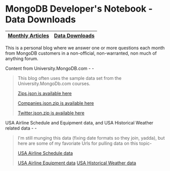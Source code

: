 MongoDB Developer's Notebook - Data Downloads
===================

| **[Monthly Articles](https://github.com/farrell0/MongoDB-Developers-Notebook/blob/master/README.md)**| **[Data Downloads](https://github.com/farrell0/MongoDB-Developers-Notebook/blob/master/data_download/README.md)** |
|--------------------------------|-----------------|
This is a personal blog where we answer one or more questions each month from MongoDB customers in a non-official, non-warranted, non much of anything forum.

Content from University.MongoDB.com - -

>This blog often uses the sample data set from the University.MongoDb.com courses.
>
>[Zips.json is available here](https://raw.githubusercontent.com/farrell0/MongoDB-Developers-Notebook/master/data_download/zips.json)
>
>[Companies.json.zip is available here](https://raw.githubusercontent.com/farrell0/MongoDB-Developers-Notebook/master/data_download/companies.json.zip)
>
>[Twitter.json.zip is available here](https://raw.githubusercontent.com/farrell0/MongoDB-Developers-Notebook/master/data_download/twitter.json.zip)

USA Airline Schedule and Equipment data, and USA Historical Weather related data - -

>I'm still munging this data (fixing date formats so they join, yadda), but here
>are some of my favoriate Urls for pulling data on this topic-
>
>[USA Airline Schedule data](http://www.transtats.bts.gov/DL_SelectFields.asp?Table_ID=236)
>
>[USA Airline Equipment data](http://registry.faa.gov/aircraftinquiry/NNum_Inquiry.aspx
)
[USA Historical Weather data](https://www.wunderground.com/history/airport)
